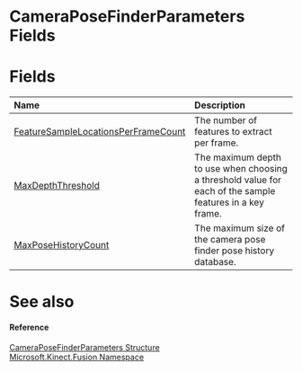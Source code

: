 CameraPoseFinderParameters Fields  
=================================  

<span id="publicfieldsSection"></span>

Fields  
======  

<table>
<colgroup>
<col width="30%" />
<col width="60%" />
</colgroup>
<thead>
<tr class="header">
<th align="left">Name</th>
<th align="left">Description</th>
</tr>
</thead>
<tbody>
<tr class="odd">
<td align="left"><a href="CameraPoseFinderParameters/FeatureSampleLocationsPerF.md">FeatureSampleLocationsPerFrameCount</a></td>
<td align="left">The number of features to extract per frame.</td>
</tr>
<tr class="even">
<td align="left"><a href="CameraPoseFinderParameters/MaxDepthThreshold_Field.md">MaxDepthThreshold</a></td>
<td align="left">The maximum depth to use when choosing a threshold value for each of the sample features in a key frame.</td>
</tr>
<tr class="odd">
<td align="left"><a href="CameraPoseFinderParameters/MaxPoseHistoryCount_Field.md">MaxPoseHistoryCount</a></td>
<td align="left">The maximum size of the camera pose finder pose history database.</td>
</tr>
</tbody>
</table>

<span id="ID4EI"></span>

See also  
========  

<span id="ID4EK"></span>
#### Reference  

[CameraPoseFinderParameters Structure](../CameraPoseFinderParameters.md)  
 [Microsoft.Kinect.Fusion Namespace](../../Kinect.Fusion.md)  



<!--Please do not edit the data in the comment block below.-->
<!--
TOCTitle : CameraPoseFinderParameters Fields
RLTitle : CameraPoseFinderParameters Fields
KeywordK : CameraPoseFinderParameters structure, fields
KeywordA : Fields.T:Microsoft.Kinect.Fusion.CameraPoseFinderParameters
AssetID : Fields.T:Microsoft.Kinect.Fusion.CameraPoseFinderParameters
Locale : en-us
CommunityContent : 1
TargetOS : Windows
TopicType : kbSyntax
DocSet : K4Wv2
ProjType : K4Wv2Proj
Technology : Kinect for Windows
Product : Kinect for Windows SDK v2
productversion : 20
-->
